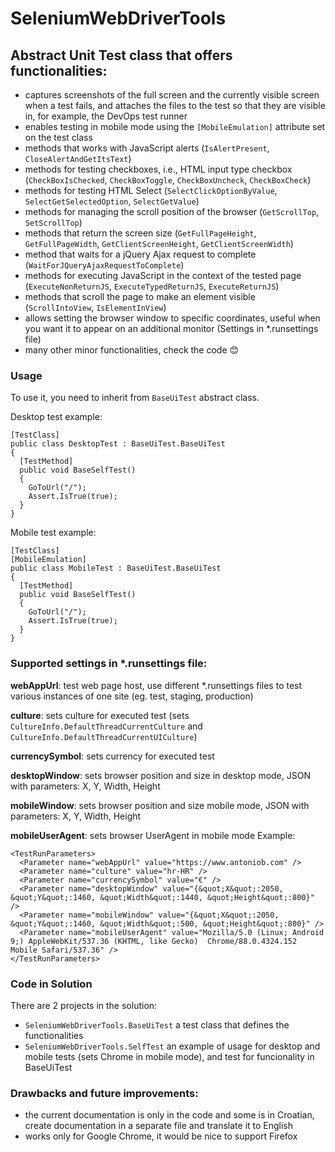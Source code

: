 # SeleniumWebDriverTools

## Abstract Unit Test class that offers functionalities:

- captures screenshots of the full screen and the currently visible screen when a test fails, and attaches the files to the test so that they are visible in, for example, the DevOps test runner
- enables testing in mobile mode using the `[MobileEmulation]` attribute set on the test class
- methods that works with JavaScript alerts (`IsAlertPresent`, `CloseAlertAndGetItsText`)
- methods for testing checkboxes, i.e., HTML input type checkbox (`CheckBoxIsChecked`, `CheckBoxToggle`, `CheckBoxUncheck`, `CheckBoxCheck`)
- methods for testing HTML Select (`SelectClickOptionByValue`, `SelectGetSelectedOption`, `SelectGetValue`)
- methods for managing the scroll position of the browser (`GetScrollTop`, `SetScrollTop`)
- methods that return the screen size (`GetFullPageHeight`, `GetFullPageWidth`, `GetClientScreenHeight`, `GetClientScreenWidth`)
- method that waits for a jQuery Ajax request to complete (`WaitForJQueryAjaxRequestToComplete`)
- methods for executing JavaScript in the context of the tested page (`ExecuteNonReturnJS`, `ExecuteTypedReturnJS`, `ExecuteReturnJS`)
- methods that scroll the page to make an element visible (`ScrollIntoView`, `IsElementInView`)
- allows setting the browser window to specific coordinates, useful when you want it to appear on an additional monitor (Settings in *.runsettings file)
- many other minor functionalities, check the code :blush:

### Usage
To use it, you need to inherit from `BaseUiTest` abstract class.

Desktop test example:
```
[TestClass]
public class DesktopTest : BaseUiTest.BaseUiTest
{
  [TestMethod]
  public void BaseSelfTest()
  {
    GoToUrl("/");
    Assert.IsTrue(true);
  }
}
```

Mobile test example:

```
[TestClass]
[MobileEmulation]
public class MobileTest : BaseUiTest.BaseUiTest
{
  [TestMethod]
  public void BaseSelfTest()
  {
    GoToUrl("/");
    Assert.IsTrue(true);
  }
}
```

### Supported settings in *.runsettings file:

**webAppUrl**: test web page host, use different *.runsettings files to test various instances of one site (eg. test, staging, production)

**culture**: sets culture for executed test (sets `CultureInfo.DefaultThreadCurrentCulture` and `CultureInfo.DefaultThreadCurrentUICulture`)

**currencySymbol**: sets currency for executed test 

**desktopWindow**: sets browser position and size in desktop mode, JSON with parameters: X, Y, Width, Height

**mobileWindow**: sets browser position and size mobile mode, JSON with parameters: X, Y, Width, Height

**mobileUserAgent**: sets browser UserAgent in mobile mode
Example:
```
<TestRunParameters>
  <Parameter name="webAppUrl" value="https://www.antoniob.com" /> 
  <Parameter name="culture" value="hr-HR" />	 
  <Parameter name="currencySymbol" value="€" />
  <Parameter name="desktopWindow" value="{&quot;X&quot;:2050, &quot;Y&quot;:1460, &quot;Width&quot;:1440, &quot;Height&quot;:800}" /> 
  <Parameter name="mobileWindow" value="{&quot;X&quot;:2050, &quot;Y&quot;:1460, &quot;Width&quot;:500, &quot;Height&quot;:800}" /> 
  <Parameter name="mobileUserAgent" value="Mozilla/5.0 (Linux; Android 9;) AppleWebKit/537.36 (KHTML, like Gecko)  Chrome/88.0.4324.152 Mobile Safari/537.36" /> 
</TestRunParameters>
```

### Code in Solution
There are 2 projects in the solution:

- `SeleniumWebDriverTools.BaseUiTest` a test class that defines the functionalities
- `SeleniumWebDriverTools.SelfTest` an example of usage for desktop and mobile tests (sets Chrome in mobile mode), and test for funcionality in BaseUiTest

### Drawbacks and future improvements:

- the current documentation is only in the code and some is in Croatian, create documentation in a separate file and translate it to English
- works only for Google Chrome, it would be nice to support Firefox
